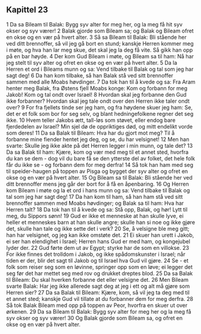 ## Kapittel 23

1 Da sa Bileam til Balak: Bygg syv alter for meg her, og la meg få hit syv okser og syv værer!
2 Balak gjorde som Bileam sa; og Balak og Bileam ofret en okse og en vær på hvert alter.
3 Så sa Bileam til Balak: Bli stående her ved ditt brennoffer, så vil jeg gå bort en stund; kanskje Herren kommer meg i møte, og hva han lar meg skue, det skal jeg la deg få vite. Så gikk han opp på en bar høyde.
4 Der kom Gud Bileam i møte, og Bileam sa til ham: Nå har jeg stelt til syv alter og ofret en okse og en vær på hvert alter.
5 Da la Herren et ord i Bileams munn og sa: Vend tilbake til Balak og tal som jeg har sagt deg!
6 Da han kom tilbake, så han Balak stå ved sitt brennoffer sammen med alle Moabs høvdinger.
7 Da tok han til å kvede og sa: Fra Aram henter meg Balak, fra Østens fjell Moabs konge: Kom og forbann for meg Jakob! Kom og tal ondt over Israel!
8 Hvordan skal jeg forbanne den Gud ikke forbanner? Hvordan skal jeg tale ondt over den Herren ikke taler ondt over?
9 For fra fjellets tinde ser jeg ham, og fra høydene skuer jeg ham: Se, det er et folk som bor for seg selv, og blant hedningefolkene regner det seg ikke.
10 Hvem teller Jakobs ætt, tall-løs som støvet, eller endog bare fjerdedelen av Israel? Min sjel dø de oppriktiges død, og mitt endelikt vorde som deres!
11 Da sa Balak til Bileam: Hva har du gjort mot meg? Til å forbanne mine fiender hentet jeg deg, og se, du har velsignet!
12 Men han svarte: Skulle jeg ikke akte på det Herren legger i min munn, og tale det?
13 Da sa Balak til ham: Kjære, kom og vær med meg til et annet sted, hvorfra du kan se dem - dog vil du bare få se den ytterste del av folket, det hele folk får du ikke se - og forbann dem for meg derfra!
14 Så tok han ham med seg til speider-haugen på toppen av Pisga og bygget der syv alter og ofret en okse og en vær på hvert alter.
15 Og Bileam sa til Balak: Bli stående her ved ditt brennoffer mens jeg går der bort for å få en åpenbaring.
16 Og Herren kom Bileam i møte og la et ord i hans munn og sa: Vend tilbake til Balak og tal som jeg har sagt deg!
17 Da han kom til ham, så han ham stå ved sitt brennoffer sammen med Moabs høvdinger; og Balak sa til ham: Hva har Herren talt?
18 Da tok han til å kvede og sa: Stå opp, Balak, og hør! Lytt til meg, du Sippors sønn!
19 Gud er ikke et menneske at han skulle lyve, ei heller et menneskes barn at han skulle angre; skulle han si noe og ikke gjøre det, skulle han tale og ikke sette det i verk?
20 Se, å velsigne ble meg gitt; han har velsignet, og jeg kan ikke omstøte det.
21 Ei skuer han urett i Jakob, ei ser han elendighet i Israel; Herren hans Gud er med ham, og kongejubel lyder der.
22 Gud førte dem ut av Egypt; styrke har de som en villokse.
23 For ikke finnes det trolldom i Jakob, og ikke spådomskunster i Israel; når tiden er der, blir det sagt til Jakob og til Israel hva Gud vil gjøre.
24 Se - et folk som reiser seg som en løvinne, springer opp som en løve; ei legger det seg før det har mettet seg med rov og drukket dreptes blod.
25 Da sa Balak til Bileam: Du skal hverken forbanne det eller velsigne det.
26 Men Bileam svarte Balak: Har jeg ikke allerede sagt deg at jeg i ett og alt må gjøre som Herren sier?
27 Da sa Balak til Bileam: Kjære, kom, så vil jeg ta deg med til et annet sted; kanskje Gud vil tillate at du forbanner dem for meg derfra.
28 Så tok Balak Bileam med opp på toppen av Peor, hvorfra en skuer ut over ørkenen.
29 Da sa Bileam til Balak: Bygg syv alter for meg her og la meg få syv okser og syv værer!
30 Og Balak gjorde som Bileam sa, og ofret en okse og en vær på hvert alter.
